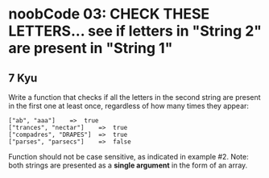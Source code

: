 # noobCode 03: CHECK THESE LETTERS... see if letters in "String 2" are present in "String 1"
## 7 Kyu

Write a function that checks if all the letters in the second string are present in the first one at least once, regardless of how many times they appear:
```
["ab", "aaa"]    =>  true
["trances", "nectar"]    =>  true
["compadres", "DRAPES"]  =>  true
["parses", "parsecs"]    =>  false
```
Function should not be case sensitive, as indicated in example #2. Note: both strings are presented as a **single argument** in the form of an array.
